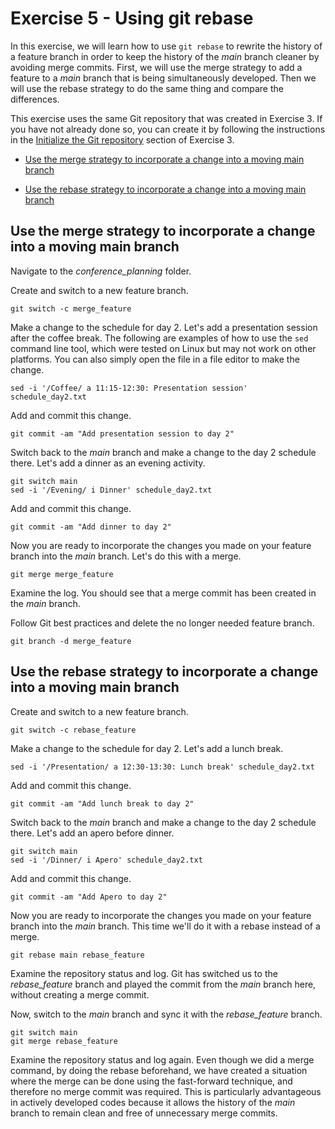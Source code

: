# Exercise 5 - Using git rebase

In this exercise, we will learn how to use `git rebase` to rewrite the history of a feature branch in order to keep the history of the *main* branch cleaner by avoiding merge commits. First, we will use the merge strategy to add a feature to a *main* branch that is being simultaneously developed. Then we will use the rebase strategy to do the same thing and compare the differences.

This exercise uses the same Git repository that was created in Exercise 3. If you have not already done so, you can create it by following the instructions in the [Initialize the Git repository](./Exercise_3.md#initialize) section of Exercise 3.

* [Use the merge strategy to incorporate a change into a moving main branch](#merge)

* [Use the rebase strategy to incorporate a change into a moving main branch](#rebase)

## Use the merge strategy to incorporate a change into a moving main branch <a name="merge"></a>

Navigate to the *conference_planning* folder.

Create and switch to a new feature branch.

```plaintext
git switch -c merge_feature
```

Make a change to the schedule for day 2. Let's add a presentation session after the coffee break. The following are examples of how to use the `sed` command line tool, which were tested on Linux but may not work on other platforms. You can also simply open the file in a file editor to make the change.

```plaintext
sed -i '/Coffee/ a 11:15-12:30: Presentation session' schedule_day2.txt
```

Add and commit this change.

```plaintext
git commit -am "Add presentation session to day 2"
```

Switch back to the *main* branch and make a change to the day 2 schedule there. Let's add a dinner as an evening activity.

```plaintext
git switch main
sed -i '/Evening/ i Dinner' schedule_day2.txt
```

Add and commit this change.

```plaintext
git commit -am "Add dinner to day 2"
```
Now you are ready to incorporate the changes you made on your feature branch into the *main* branch. Let's do this with a merge.

```plaintext
git merge merge_feature
```

Examine the log. You should see that a merge commit has been created in the *main* branch.

Follow Git best practices and delete the no longer needed feature branch.

```plaintext
git branch -d merge_feature
```

## Use the rebase strategy to incorporate a change into a moving main branch <a name="rebase"></a>

Create and switch to a new feature branch.

```plaintext
git switch -c rebase_feature
```

Make a change to the schedule for day 2. Let's add a lunch break.

```plaintext
sed -i '/Presentation/ a 12:30-13:30: Lunch break' schedule_day2.txt
```

Add and commit this change.

```plaintext
git commit -am "Add lunch break to day 2"
```

Switch back to the *main* branch and make a change to the day 2 schedule there. Let's add an apero before dinner.

```plaintext
git switch main
sed -i '/Dinner/ i Apero' schedule_day2.txt
```

Add and commit this change.

```plaintext
git commit -am "Add Apero to day 2"
```

Now you are ready to incorporate the changes you made on your feature branch into the *main* branch. This time we'll do it with a rebase instead of a merge.

```plaintext
git rebase main rebase_feature
```

Examine the repository status and log. Git has switched us to the *rebase_feature* branch and played the commit from the *main* branch here, without creating a merge commit.

Now, switch to the *main* branch and sync it with the *rebase_feature* branch.

```plaintext
git switch main
git merge rebase_feature
```

Examine the repository status and log again. Even though we did a merge command, by doing the rebase beforehand, we have created a situation where the merge can be done using the fast-forward technique, and therefore no merge commit was required. This is particularly advantageous in actively developed codes because it allows the history of the *main* branch to remain clean and free of unnecessary merge commits.
